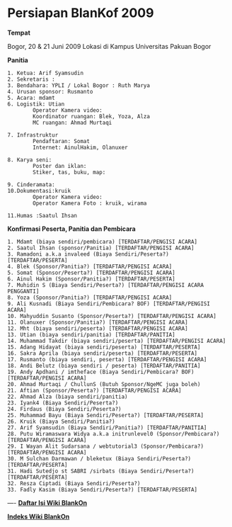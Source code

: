 # Persiapan BlanKof 2009 

**Tempat**

Bogor, 20 & 21 Juni 2009 
Lokasi di Kampus Universitas Pakuan Bogor


**Panitia**

    1. Ketua: Arif Syamsudin
    2. Sekretaris :
    3. Bendahara: YPLI / Lokal Bogor : Ruth Marya
    4. Urusan sponsor: Rusmanto
    5. Acara: mdamt
    6. Logistik: Utian
            Operator Kamera video:
            Koordinator ruangan: Blek, Yoza, Alza
            MC ruangan: Ahmad Murtaqi 

    7. Infrastruktur
            Pendaftaran: Somat
            Internet: AinulHakim, Olanuxer 

    8. Karya seni:
            Poster dan iklan:
            Stiker, tas, buku, map: 

    9. Cinderamata:
    10.Dokumentasi:kruik
            Operator Kamera video:
            Operator Kamera Foto : kruik, wirama 
            
    11.Humas :Saatul Ihsan 


**Konfirmasi Peserta, Panitia dan Pembicara**

    1. Mdamt (biaya sendiri/pembicara) [TERDAFTAR/PENGISI ACARA]
    2. Saatul Ihsan (sponsor/Panitia) [TERDAFTAR/PENGISI ACARA]
    3. Ramadoni a.k.a invaleed (Biaya Sendiri/Peserta?) [TERDAFTAR/PESERTA]
    4. Blek (Sponsor/Panitia?) [TERDAFTAR/PENGISI ACARA]
    5. Somat (Sponsor/Peserta?) [TERDAFTAR/PENGISI ACARA]
    6. Ainul Hakim (Sponsor/Panitia?) [TERDAFTAR/PESERTA]
    7. Muhidin S (Biaya Sendiri/Peserta?) [TERDAFTAR/PENGISI ACARA PENGGANTI]
    8. Yoza (Sponsor/Panitia?) [TERDAFTAR/PENGISI ACARA]
    9. Ali Kusnadi (Biaya Sendiri/Pembicara? BOF) [TERDAFTAR/PENGISI ACARA]
    10. Mahyuddin Susanto (Sponsor/Peserta?) [TERDAFTAR/PENGISI ACARA]
    11. Olanuxer (Sponsor/Panitia?) [TERDAFTAR/PENGISI ACARA]
    12. Mht (biaya sendiri/peserta) [TERDAFTAR/PENGISI ACARA]
    13. Utian (biaya sendiri/panitia) [TERDAFTAR/PANITIA]
    14. Muhammad Takdir (biaya sendiri/peserta) [TERDAFTAR/PENGISI ACARA]
    15. Adang Hidayat (biaya sendiri/peserta) [TERDAFTAR/PESERTA]
    16. Sakra Aprila (biaya sendiri/peserta) [TERDAFTAR/PESERTA]
    17. Rusmanto (biaya sendiri, peserta) [TERDAFTAR/PENGISI ACARA]
    18. Andi Belutz (biaya sendiri / peserta) [TERDAFTAR/PANITIA]
    19. Andy Apdhani / imtheface (Biaya Sendiri/Pembicara? BOF)[TERDAFTAR/PENGISI ACARA]
    20. Ahmad Murtaqi / ChullunS (Butuh Sponsor/NgeMC juga boleh)
    21. Aftian (Sponsor/Peserta?) [TERDAFTAR/PENGISI ACARA]
    22. Ahmad Alza (biaya sendiri/panitia)
    23. Iyank4 (Biaya Sendiri/Peserta?)
    24. Firdaus (Biaya Sendiri/Peserta?)
    25. Muhammad Bayu (Biaya Sendiri/Peserta?) [TERDAFTAR/PESERTA]
    26. Kruik (Biaya Sendiri/Panitia?) 
    27. Arif Syamsudin (Biaya Sendiri/Panitia?) [TERDAFTAR/PANITIA]
    28. Putu Wiramaswara Widya a.k.a initrunlevel0 (Sponsor/Pembicara?) [TERDAFTAR/PENGISI ACARA]
    29. I Wayan Alit Sudarsana / webtutorial3 (Sponsor/Pembicara?) [TERDAFTAR/PENGISI ACARA]
    30. M Sulchan Darmawan / bleketux (Biaya Sendiri/Peserta?) [TERDAFTAR/PESERTA]
    31. Hadi Sutedjo st SABRI /sirbats (Biaya Sendiri/Peserta?) [TERDAFTAR/PESERTA]
    32. Resza Ciptadi (Biaya Sendiri/Peserta?)
    33. Fadly Kasim (Biaya Sendiri/Peserta?) [TERDAFTAR/PESERTA] 

—-
[**Daftar Isi Wiki BlankOn**](/wiki/DaftarIsi/index.html)
 
[**Indeks Wiki BlankOn**](/wiki/Indeks.html)



